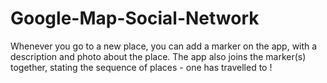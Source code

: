 # Google-Map-Social-Network

Whenever you go to a new place, you can add a marker on the app, with a description and photo about the place. 
The app also joins the marker(s) together, stating the sequence of places - one has travelled to !
